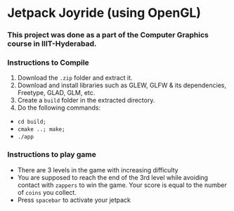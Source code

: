 # Jetpack Joyride (using OpenGL)

### This project was done as a part of the Computer Graphics course in IIIT-Hyderabad.

### Instructions to Compile
1. Download the `.zip` folder and extract it.
2. Download and install libraries such as GLEW, GLFW & its dependencies, Freetype, GLAD, GLM, etc.
3. Create a `build` folder in the extracted directory.
4. Do the following commands:
* `cd build;`
* `cmake ..; make;`
* `./app`

### Instructions to play game
* There are 3 levels in the game with increasing difficulty
* You are supposed to reach the end of the 3rd level while avoiding contact with `zappers` to win the game. Your score is equal to the number of `coins` you collect.
* Press `spacebar` to activate your jetpack
